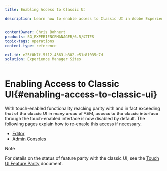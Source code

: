 ```yaml
---
title: Enabling Access to Classic UI

description: Learn how to enable access to Classic UI in Adobe Experience Manager.


contentOwner: Chris Bohnert
products: SG_EXPERIENCEMANAGER/6.5/SITES
topic-tags: operations
content-type: reference

exl-id: e25f0b7f-5f12-4363-b302-e51c81035c7d
solution: Experience Manager Sites
---
```

# Enabling Access to Classic UI{#enabling-access-to-classic-ui}

With touch-enabled functionality reaching parity with and in fact exceeding that of the classic UI in many areas of AEM, access to the classic interface through the touch-enabled interface is now disabled by default. The following pages explain how to re-enable this access if necessary.

* [Editor](/help/sites-administering/enable-classic-ui-editor.md)
* [Admin Consoles](/help/sites-administering/enable-classic-ui-admin.md)

>[!NOTE]
>
>For details on the status of feature parity with the classic UI, see the [Touch UI Feature Parity](/help/release-notes/touch-ui-features-status.md) document.
